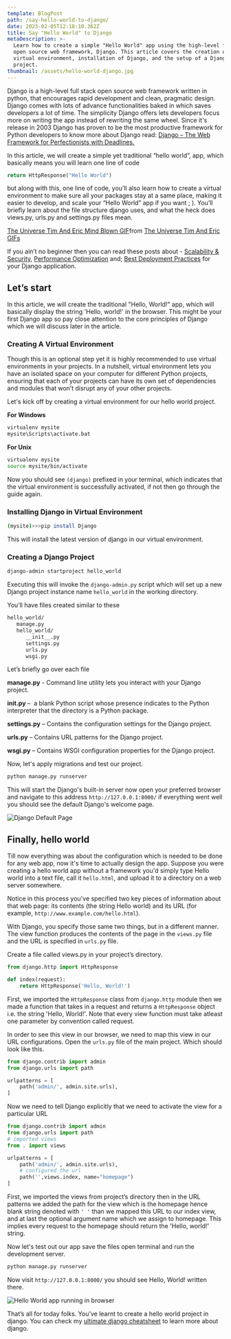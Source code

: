 ```yaml
---
template: BlogPost
path: /say-hello-world-to-django/
date: 2023-02-05T12:18:10.362Z
title: Say "Hello World" to Django
metaDescription: >-
  Learn how to create a simple "Hello World" app using the high-level full stack
  open source web framework, Django. This article covers the creation of a
  virtual environment, installation of Django, and the setup of a Django
  project.
thumbnail: /assets/hello-world-django.jpg
---
```

Django is a high-level full stack open source web framework written in python, that encourages rapid development and clean, pragmatic design. Django comes with lots of advance functionalities  baked in which saves developers a lot of time. The simplicity Django offers lets developers focus more on writing the app instead of rewriting the same wheel. Since it's release in 2003 Django has proven to be the most productive framework for Python developers to know more about Django read: [Django – The Web Framework for Perfectionists with Deadlines.](https://www.djangoproject.com/)

In this article, we will create a simple yet traditional “hello world”, app, which basically means you will learn one line of code

```python
return HttpResponse("Hello World")
```

but along with this, one line of code, you’ll also learn how to create a virtual environment to make sure all your packages stay at a same place, making it easier to develop, and scale your “Hello World” app if you want ; ). You’ll briefly learn about the file structure django uses, and what the heck does views.py, urls.py and settings.py files mean.

<div class="tenor-gif-embed" data-postid="18002878" data-share-method="host" data-aspect-ratio="1.56863" data-width="100%"><a href="https://tenor.com/view/the-universe-tim-and-eric-mind-blown-mind-blown-meme-mind-explosion-mind-explosion-meme-gif-18002878">The Universe Tim And Eric Mind Blown GIF</a>from <a href="https://tenor.com/search/the+universe+tim+and+eric-gifs">The Universe Tim And Eric GIFs</a></div> <script type="text/javascript" async src="https://tenor.com/embed.js"></script>


If you ain’t no beginner then you can read these posts about - [Scalability & Security](https://simplifiedweb.netlify.app/build-scalable-and-secure-apis-with-django-rest-framework), [Performance Optimization](https://simplifiedweb.netlify.app/unlock-full-potential-django-app-performance-optimization-techniques) and; [Best Deployment Practices](https://simplifiedweb.netlify.app/django-and-deployment-best-practices-for-deploying-django-applications/) for your Django application. 

## Let’s start

In this article, we will create the traditional "Hello, World!" app, which will basically display the string 'Hello, world!' in the browser. This might be your first Django app so pay close attention to the core principles of Django which we will discuss later in the article.

### **Creating A Virtual Environment**

Though this is an optional step yet it is highly recommended to use virtual environments in your projects. In a nutshell, virtual environment lets you have an isolated space on your computer for different Python projects, ensuring that each of your projects can have its own set of dependencies and modules that won’t disrupt any of your other projects.

Let's kick off by creating a virtual environment for our hello world project.

**********************For Windows**********************

```bash
virtualenv mysite
mysite\Scripts\activate.bat
```

********For Unix********

```bash
virtualenv mysite
source mysite/bin/activate
```

Now you should see `(django)` prefixed in your terminal, which indicates that the virtual environment is successfully activated, if not then go through the guide again.

### Installing Django in Virtual Environment

```bash
(mysite)>>>pip install Django
```

This will install the latest version of django in our virtual environment. 

### Creating a Django Project

```bash
django-admin startproject hello_world
```

Executing this will invoke the `django-admin.py` script which will set up a new Django project instance name `hello_world` in the working directory.

You’ll have files created similar to these

```bash
hello_world/
   manage.py
   hello_world/
      __init__.py
      settings.py
      urls.py
      wsgi.py
```

Let’s briefly go over each file

**manage.py** - Command line utility lets you interact with your Django project.

**__init__.py** –  a blank Python script whose presence indicates to the Python interpreter that the directory is a Python package.

**settings.py** – Contains the configuration settings for the Django project.

**urls.py** – Contains URL patterns for the Django project.

**wsgi.py** – Contains WSGI configuration properties for the Django project.

Now, let's apply migrations and test our project. 

```bash
python manage.py runserver
```

This will start the Django's built-in server now open your preferred browser and navigate to this address `http://127.0.0.1:8000/` if everything went well you should see the default Django's welcome page.

![Django Default Page](https://i.stack.imgur.com/MzXfs.png)

## Finally, hello world

Till now everything was about the configuration which is needed to be done for any web app, now it's time to actually design the app. Suppose you were creating a hello world app without a framework you'd simply type Hello world into a text file, call it `hello.html`, and upload it to a directory on a web server somewhere.

Notice in this process you've specified two key pieces of information about that web page: its contents (the string Hello world) and its URL (for example, `http://www.example.com/hello.html`).

With Django, you specify those same two things, but in a different manner. The view function produces the contents of the page in the `views.py` file and the URL is specified in `urls.py` file.

Create a file called views.py in your project’s directory.

```python
from django.http import HttpResponse

def index(request):
    return HttpResponse('Hello, World!')
```

First, we imported the `HttpResponse` class from `django.http` module then we made a function that takes in a request and returns a `HttpResponse` object i.e. the string 'Hello, World!'. Note that every view function must take atleast one parameter by convention called request.

In order to see this view in our browser, we need to map this view in our URL configurations. Open the `urls.py` file of the main project. Which should look like this.

```python
from django.contrib import admin
from django.urls import path

urlpatterns = [
    path('admin/', admin.site.urls),
]
```

Now we need to tell Django explicitly that we need to activate the view for a particular URL

```python
from django.contrib import admin
from django.urls import path
# imported views
from . import views

urlpatterns = [
    path('admin/', admin.site.urls),
    # configured the url
    path('',views.index, name="homepage")
]
```

First, we imported the views from project’s directory then in the URL patterns we added the path for the view which is the homepage hence blank string denoted with `' '` than we mapped this URL to our index view, and at last the optional argument name which we assign to homepage. This implies every request to the homepage should return the 'Hello, world!' string.

Now let's test out our app save the files open terminal and run the development server.

```bash
python manage.py runserver
```

Now visit `http://127.0.0.1:8000/` you should see Hello, World! written there.

![Hello World app running in browser](https://d33wubrfki0l68.cloudfront.net/a27b9d6e10a3f5034575cce41bb329d061b3e36f/22d6c/images/02_helloworld.png)

That’s all for today folks. You’ve learnt to create a hello world project in django. You can check my [ultimate django cheatsheet](https://simplifiedweb.netlify.app/the-ultimate-django-cheatsheet-because-even-ninjas-need-a-little-help-sometimes) to learn more about django.
